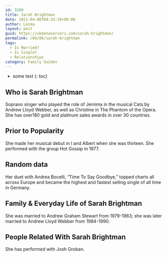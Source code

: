 ```yaml
---
id: 3260
title: Sarah Brightman
date: 2021-04-06T04:24:29+00:00
author: Laima
layout: post
guid: https://ukdataservers.com/sarah-brightman/
permalink: /04/06/sarah-brightman
tags:
  - Is Married?
  - Is Single?
  - Relationships
category: Family Guides
---
```


* some text
{: toc}


## Who is Sarah Brightman
                  
                  
                  
Soprano singer who played the role of Jemima in the musical Cats by Andrew Lloyd Webber, as well as Christine in The Phantom of the Opera. She has over180 gold and platinum sales awards in over 30 countries.
                  
              
            
              
            
                
                
                
## Prior to Popularity
                  
                  
                  
She made her musical debut in I and Albert when she was thirteen. She performed with the group Hot Gossip in 1977.
                  
              
            
              
            
                
                
                
## Random data
                  
                  
                  
Her duet with Andrea Bocelli, &#8220;Time To Say Goodbye,&#8221; topped charts all across Europe and became the highest and fastest selling single of all time in Germany.
                  
              
            
              
            
                
                
                
## Family & Everyday Life of Sarah Brightman
                  
                  
                  
She was married to Andrew Graham Stewart from 1979-1983; she was later married to Andrew Lloyd Webber from 1984-1990.
                  
              
            
              
            
                
                
                
## People Related With Sarah Brightman
                  
                  
                  
She has performed with Josh Groban.
                  
              
            
              
            
                
              
            
              
              
            
            
              
            
          
          
          